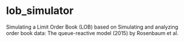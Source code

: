 # lob_simulator
Simulating a Limit Order Book (LOB) based on Simulating and analyzing order book data: The queue-reactive model (2015) by Rosenbaum et al.
